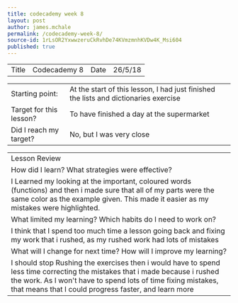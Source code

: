 ```yaml
---
title: codecademy week 8
layout: post
author: james.mchale
permalink: /codecademy-week-8/
source-id: 1rLsOR2YxwwzeruCkRvhDe74KVmzmnhKVDw4K_Msi604
published: true
---
```

<table>
  <tr>
    <td>Title</td>
    <td>Codecademy 8</td>
    <td>Date</td>
    <td>26/5/18</td>
  </tr>
</table>


<table>
  <tr>
    <td>Starting point:</td>
    <td>At the start of this lesson, I had just finished the lists and dictionaries exercise</td>
  </tr>
  <tr>
    <td>Target for this lesson?</td>
    <td>To have finished a day at the supermarket </td>
  </tr>
  <tr>
    <td>Did I reach my target? </td>
    <td> No, but I was very close</td>
  </tr>
</table>


<table>
  <tr>
    <td>Lesson Review</td>
  </tr>
  <tr>
    <td>How did I learn? What strategies were effective? </td>
  </tr>
  <tr>
    <td>I Learned my looking at the important, coloured words (functions) and then i made sure that all of my parts were the same color as the example given. This made it easier as my mistakes were highlighted. </td>
  </tr>
  <tr>
    <td>What limited my learning? Which habits do I need to work on? </td>
  </tr>
  <tr>
    <td>I think that I spend too much time a lesson going back and fixing my work that i rushed, as my rushed work had lots of mistakes</td>
  </tr>
  <tr>
    <td>What will I change for next time? How will I improve my learning?</td>
  </tr>
  <tr>
    <td>I should stop Rushing the exercises then i would have to spend less time correcting the mistakes that i made because i rushed the work. As I won't have to spend lots of time fixing mistakes, that means that I could progress faster, and learn more</td>
  </tr>
</table>


